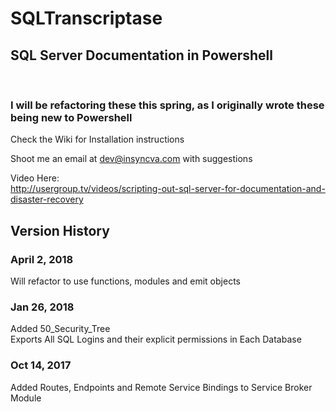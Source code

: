 # SQLTranscriptase 
<h2>SQL Server Documentation in Powershell</h2><br>

<h3>I will be refactoring these this spring, as I originally wrote these being new to Powershell</h3>

Check the Wiki for Installation instructions

Shoot me an email at dev@insyncva.com with suggestions

Video Here:<br>
http://usergroup.tv/videos/scripting-out-sql-server-for-documentation-and-disaster-recovery

<h2>Version History</h2>

<h3>April 2, 2018</h3>
Will refactor to use functions, modules and emit objects 

<h3>Jan 26, 2018</h3>
Added 50_Security_Tree<br>
Exports All SQL Logins and their explicit permissions in Each Database

<h3>Oct 14, 2017</h3>
Added Routes, Endpoints and Remote Service Bindings to Service Broker Module
